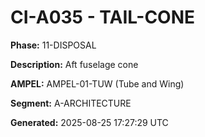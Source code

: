# CI-A035 - TAIL-CONE

**Phase:** 11-DISPOSAL

**Description:** Aft fuselage cone

**AMPEL:** AMPEL-01-TUW (Tube and Wing)

**Segment:** A-ARCHITECTURE

**Generated:** 2025-08-25 17:27:29 UTC

